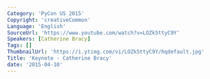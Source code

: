 ```yaml
---
Category: 'PyCon US 2015'
Copyright: 'creativeCommon'
Language: 'English'
SourceUrl: 'https://www.youtube.com/watch?v=LOZk5ttyC9Y'
Speakers: [Catherine Bracy]
Tags: []
ThumbnailUrl: 'https://i.ytimg.com/vi/LOZk5ttyC9Y/hqdefault.jpg'
Title: 'Keynote - Catherine Bracy'
date: '2015-04-10'
---
```


